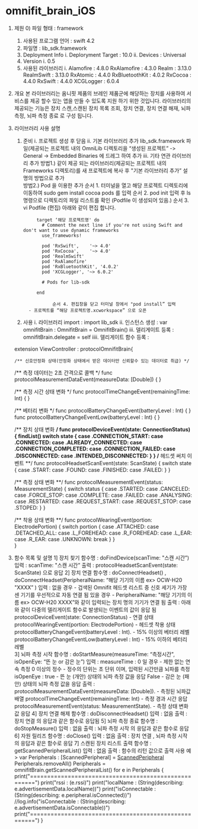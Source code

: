 # omnifit_brain_iOS

1. 제원
   0) 파일 형태 : framework
   1) 사용된 프로그램 언어 : swift 4.2
   2) 파일명 : lib_sdk.framework
   2) Deployment Info
        i.  Deploryment Target : 10.0
        ii. Devices            : Universal
   3) Version
        i.  0.5
   4) 사용된 라이브러리
        i.  Alamofire       : 4.8.0
            RxAlamofire     : 4.3.0
            Realm           : 3.13.0
            RealmSwift      : 3.13.0
            RxAtomic        : 4.4.0
            RxBluetoothKit  : 4.0.2
            RxCocoa         : 4.4.0
            RxSwift         : 4.4.0
            XCGLogger       : 6.0.4
 
2.   개요 
    본 라이브러리는 옴니핏 제품의 브레인 제품군에 해당하는 장치를 사용하여 서비스를 제공 할수 있는 앱을 만들 수 있도록 지원 하기 위한 것입니다.
    라이브러리의 제공되는 기능은 장치 스캔,스캔된 장치 목록 조회, 장치 연결, 장치 연결 해재, 뇌파 측정, 뇌파 측정 종료 로 구성 됩니다.
  
3. 라이브러리 사용 설명 
   1) 준비 
        i.  프로젝트 생성 후 닫음
        ii. 기본  라이브러리 추가
             lib_sdk.framework 파일(제공되는 프로젝트 내의 OmniLib 디렉토리을 “생성된 프로젝트” -> General -> Embedded Binaries 에 
             드레그 하여 추가
        iii. 기타 연관 라이브러리 추가
          방법1.) 같이 제공 되는 라이브러리(제공되는 프로젝트 내의 Frameworks 디렉토리)를 새 프로젝트에 복사 후 "기본 라이브러리 추가” 설명의 
                 방법으로 추가         
          방법2.) Pod 을 이용한 추가
                     순서 1.  터미널을 열고 해당 프로젝트 디렉토리에 이동하여 sudo gem install cocoa pods 를 입력
                     순서 2.  pod init 입력 후 ls 명령으로 디렉토리의 파일 리스트를 확인 (Podfile 이 생성되어 있음.)
                     순서 3.  vi Podfile (편집) 아래와 같이 편집 합니다.
                                
               target ‘해당 프로젝트명' do
                 # Comment the next line if you're not using Swift and don't want to use dynamic frameworks
                 use_frameworks!
 
                 pod 'RxSwift',    '~> 4.0'
                 pod 'RxCocoa',    '~> 4.0'
                 pod 'RealmSwift'
                 pod 'RxAlamofire'
                 pod 'RxBluetoothKit', '4.0.2'
                 pod 'XCGLogger', '~> 6.0.2'
 
                 # Pods for lib-sdk
 
               end        
                               
                     순서 4. 편집창을 닫고 터미널 창에서 "pod install” 입력
            - 프로젝트를 “해당 프로젝트명.xcworkspace” 으로 오픈
 
   2) 사용
       i.    라이브러리 import   : import lib_sdk
       ii.   인스턴스 생성       : var omnifitBrain : OmnifitBrain = OmnifitBrain()
       iii.  델리게이트 등록      : omnifitBrain.delegate = self
       iiii. 델리게이트 함수 등록  : 
 
     extension ViewController : protocolOmnifitBrain{
    
    
       /** 신호안정화 상태(안정화 상태에서 받은 데이터만 신뢰할수 있는 데이터로 취급) */
    
      /**
       측정 데이터는 2초 간격으로 콜백 
       */
      func protocolMeasurementDataEvent(measureData: [Double]) {
      }
    
      /**
       측정 시간 상태 변화 
       */
      func protocolTimeChangeEvent(remainingTime: Int) {
      }
 
      /**
       베터리 변화
       */
      func protocolBatteryChangeEvent(batteryLevel : Int) {
      }
      func protocolBatteryChangeEventLow(batteryLevel : Int) {
      }
    
      /** 장치 상태 변화 **/
      func protocolDeviceEvent(state: ConnectionStatus) {
          findList()
          switch state {
          case .CONNECTION_START:
          case .CONNECTED:
          case .ALREADY_CONNECTED:
          case .CONNECTION_COMPLETED:
          case .CONNECTION_FAILED:
          case .DISCONNECTED:
          case .INTENDED_DISCONNECTED:
          }
      }
      /** 헤드셋 써치 이벤트 **/
      func protocolHeadsetScanEvent(state: ScanState) {
          switch state {
          case .START:
          case .FOUND:
          case .FINISHED:
          case .FAILED:
          }
      }
    
      /**
       측정 상태 변화
       **/
      func protocolMeasurementEvent(status: MeasurementState) {
          switch status {
          case .STARTED:
          case .CANCELED:
          case .FORCE_STOP:
          case .COMPLETE:
          case .FAILED:
          case .ANALYSING:
          case .RESTARTED:
          case .REQUEST_START:
          case .REQUEST_STOP:
          case .STOPED:
          }
      }
    
      /**
       착용 상태 변화
       **/
      func protocolWearingEvent(portion: ElectrodePortion) {
          switch portion {
          case .ATTACHED:
          case .DETACHED_ALL:
          case .L_FOREHEAD:
          case .R_FOREHEAD:
          case .L_EAR:
          case .R_EAR:
          case .UNKNOWN:
              break
          }
      }    
    }  
 
  3) 함수 목록 및 설명
    1] 장치 찾기
       함수명 : doFindDevice(scanTime: "스캔 시간”)
       입력  : scanTime: "스캔 시간”
       출력  : protocolHeadsetScanEvent(state: ScanState) 으로 응답
    2] 장치 연결
       함수명 : doConnectHeadset() , doConnectHeadset(PeripheralName: “해당 기기의 이름 ex> OCW-H20 "XXXX” )
       입력  : 없을 경우 - 겁색된 Omnifit 헤드셋 리스트 중 신호 세기가 가장 센 기기를 우선적으로 자동 연결 됨
              있을 경우 - PeripheralName: "해당 기기의 이름 ex> OCW-H20 XXXX”와 같이 입력되는 장치 명의 기기가 연결 됨
       출력  : 아래와 같이 다중의 델리게이트 함수로 발생되는 이벤트의 값이 응답 됨 
              protocolDeviceEvent(state: ConnectionStatus)      - 연결 상태
              protocolWearingEvent(portion: ElectrodePortion)   - 헤드셋 착용 상태
              protocolBatteryChangeEvent(batteryLevel : Int).   - 15% 이상의 베터리 레벨
              protocolBatteryChangeEventLow(batteryLevel : Int) - 15% 이하의 베터리 레벨    
    3] 뇌파 측정 시작
       함수명 : doStartMeasure(measureTime: “측정시간", isOpenEye: “뜬 눈 or 감은 눈”)
       입력  : measureTime : 0 일 경우 - 제한 없는 연속 측정
                            0 이상의 정수 - 정수의 단위는 초 단위 이며, 입력된 시간만큼 뇌파를 측정
              isOpenEye   : true  - 뜬 눈 (개안) 상태의 뇌파 측정 값을 응답
                            False - 감은 눈 (패안) 상태의 뇌파 측정 값을 응답
       출력  : protocolMeasurementDataEvent(measureData: [Double]). - 측정된 뇌파값 배열 
              protocolTimeChangeEvent(remainingTime: Int)          - 측정 경과 시간 응답
              protocolMeasurementEvent(status: MeasurementState).  - 측정 상태 변화 값 응답
    4] 장치 연결 해제
       함수명 : doDisconnectHeadset()
       입력  : 없음
       출력  : 장치 연결 의 응답과 같은 함수로 응답됨
    5] 뇌파 측정 종료
       함수명 : doStopMeasure()
       입력  : 없음
       출력  : 뇌파 측정 시작 의 응답과 같은 함수로 응답
    6] 자원 릴리즈
       함수명 : doClose()
       입력  : 없음
       출력  : 장치 연결 , 뇌파 측정 시작 의 응답과 같은 함수로 응답
    7] 스캔된 장치 리스트 출력
       함수명 : getScannedPeripheralList()
       입력  : 없음
       출력  : 함수의 리턴 값으로 출력
       사용 예 > 
         var Peripherals : [ScannedPeripheral] = [ScannedPeripheral]()
         Peripherals.removeAll()
         Peripherals = omnifitBrain.getScannedPeripheralList()
         for e in Peripherals {
            print("=====================================================")
            print("rssi : \(e.rssi)")
            print("localName : \(String(describing: e.advertisementData.localName))")
            print("isConnectable : \(String(describing: e.peripheral.isConnected))")
            //log.info("isConnectable : \(String(describing: e.advertisementData.isConnectable))")
            print("=====================================================")
         }
